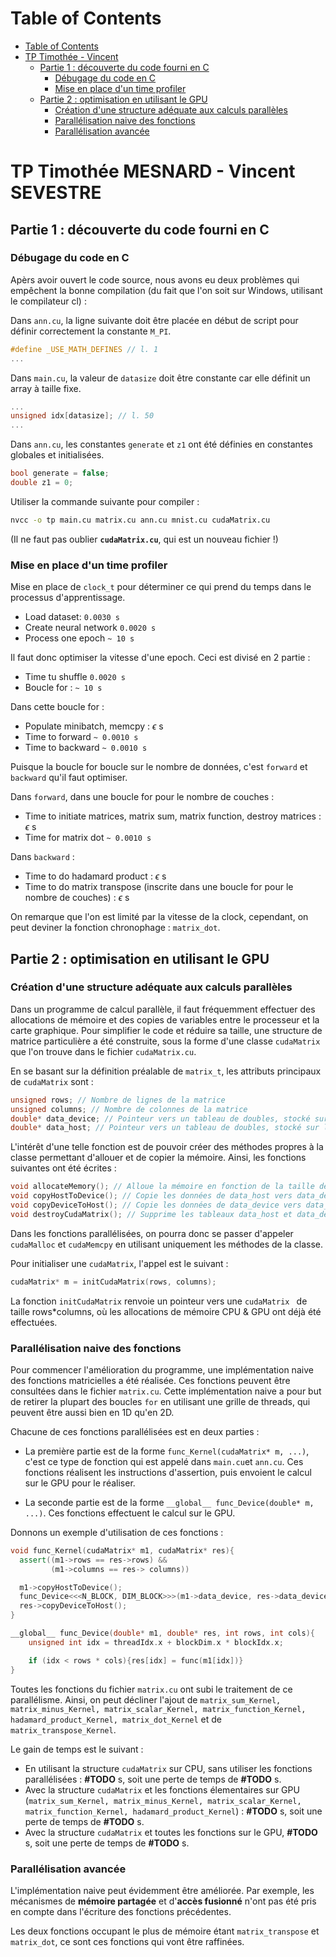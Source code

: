 # Table of Contents
- [Table of Contents](#table-of-contents)
- [TP Timothée - Vincent](#tp-timothée---vincent)
  - [Partie 1 : découverte du code fourni en C](#partie-1--découverte-du-code-fourni-en-c)
    - [Débugage du code en C](#débugage-du-code-en-c)
    - [Mise en place d'un time profiler](#mise-en-place-dun-time-profiler)
  - [Partie 2 : optimisation en utilisant le GPU](#partie-2--optimisation-en-utilisant-le-gpu)
    - [Création d'une structure adéquate aux calculs parallèles](#création-dune-structure-adéquate-aux-calculs-parallèles)
    - [Parallélisation naive des fonctions](#parallélisation-naive-des-fonctions)
    - [Parallélisation avancée](#parallélisation-avancée)

# TP Timothée MESNARD - Vincent SEVESTRE

## Partie 1 : découverte du code fourni en C

### Débugage du code en C

Apèrs avoir ouvert le code source, nous avons eu deux problèmes qui empêchent la bonne compilation (du fait que l'on soit sur Windows, utilisant le compilateur cl) :

Dans `ann.cu`, la ligne suivante doit être placée en début de script pour définir correctement la constante `M_PI`.
```C
#define _USE_MATH_DEFINES // l. 1
...
```

Dans `main.cu`, la valeur de `datasize` doit être constante car elle définit un array à taille fixe.
```C
...
unsigned idx[datasize]; // l. 50
...
```

Dans `ann.cu`, les constantes `generate` et `z1` ont été définies en constantes globales et initialisées.

```C
bool generate = false;
double z1 = 0;
```

Utiliser la commande suivante pour compiler : 
```bash
nvcc -o tp main.cu matrix.cu ann.cu mnist.cu cudaMatrix.cu
```
(Il ne faut pas oublier **`cudaMatrix.cu`**, qui est un nouveau fichier !)

### Mise en place d'un time profiler

Mise en place de `clock_t` pour déterminer ce qui prend du temps dans le processus d'apprentissage.

- Load dataset: `0.0030 s`
- Create neural network `0.0020 s`
- Process one epoch `~ 10 s`

Il faut donc optimiser la vitesse d'une epoch. Ceci est divisé en 2 partie :
- Time tu shuffle `0.0020 s`
- Boucle for : `~ 10 s`

Dans cette boucle for :
- Populate minibatch, memcpy : $\epsilon$ s
- Time to forward `~ 0.0010 s`
- Time to backward `~ 0.0010 s`

Puisque la boucle for boucle sur le nombre de données, c'est `forward` et `backward` qu'il faut optimiser.

Dans `forward`, dans une boucle for pour le nombre de couches :
- Time to initiate matrices, matrix sum, matrix function, destroy matrices :  $\epsilon$ s
- Time for matrix dot `~ 0.0010 s`

Dans `backward` :
- Time to do hadamard product :  $\epsilon$ s
- Time to do matrix transpose (inscrite dans une boucle for pour le nombre de couches) : $\epsilon$ s

On remarque que l'on est limité par la vitesse de la clock, cependant, on peut deviner la fonction chronophage : `matrix_dot`.

## Partie 2 : optimisation en utilisant le GPU

### Création d'une structure adéquate aux calculs parallèles

Dans un programme de calcul parallèle, il faut fréquemment effectuer des allocations de mémoire et des copies de variables entre le processeur et la carte graphique.
Pour simplifier le code et réduire sa taille, une structure de matrice particulière a été construite, sous la forme d'une classe `cudaMatrix` que l'on trouve dans le fichier `cudaMatrix.cu`.

En se basant sur la définition préalable de `matrix_t`, les attributs principaux de `cudaMatrix` sont :

```C++
unsigned rows; // Nombre de lignes de la matrice
unsigned columns; // Nombre de colonnes de la matrice
double* data_device; // Pointeur vers un tableau de doubles, stocké sur le CPU
double* data_host; // Pointeur vers un tableau de doubles, stocké sur le GPU
```

L'intérêt d'une telle fonction est de pouvoir créer des méthodes propres à la classe permettant d'allouer et de copier la mémoire.
Ainsi, les fonctions suivantes ont été écrites :

```C++
void allocateMemory(); // Alloue la mémoire en fonction de la taille de la matrice, i.e. rows*columns*sizeof(double)
void copyHostToDevice(); // Copie les données de data_host vers data_device
void copyDeviceToHost(); // Copie les données de data_device vers data_host
void destroyCudaMatrix(); // Supprime les tableaux data_host et data_device
```

Dans les fonctions parallélisées, on pourra donc se passer d'appeler `cudaMalloc` et `cudaMemcpy` en utilisant uniquement les méthodes de la classe.

Pour initialiser une `cudaMatrix`, l'appel est le suivant :

```C++
cudaMatrix* m = initCudaMatrix(rows, columns);
```

La fonction `initCudaMatrix` renvoie un pointeur vers une `cudaMatrix ` de taille rows*columns, où les allocations de mémoire CPU & GPU ont déjà été effectuées.
### Parallélisation naive des fonctions

Pour commencer l'amélioration du programme, une implémentation naive des fonctions matricielles a été réalisée. Ces fonctions peuvent être consultées dans le fichier `matrix.cu`.
Cette implémentation naive a pour but de retirer la plupart des boucles `for` en utilisant une grille de threads, qui peuvent être aussi bien en 1D qu'en 2D.

Chacune de ces fonctions parallélisées est en deux parties : 

- La première partie est de la forme `func_Kernel(cudaMatrix* m, ...)`, c'est ce type de fonction qui est appelé dans `main.cu`et `ann.cu`. Ces fonctions réalisent les instructions d'assertion, puis envoient le calcul sur le GPU pour le réaliser.

- La seconde partie est de la forme `__global__ func_Device(double* m, ...)`. Ces fonctions effectuent le calcul sur le GPU.

Donnons un exemple d'utilisation de ces fonctions :

```C++
void func_Kernel(cudaMatrix* m1, cudaMatrix* res){
  assert((m1->rows == res->rows) && 
         (m1->columns == res-> columns))

  m1->copyHostToDevice();
  func_Device<<<N_BLOCK, DIM_BLOCK>>>(m1->data_device, res->data_device, m1->rows, m1->columns);
  res->copyDeviceToHost();
}
```
```C++
__global__ func_Device(double* m1, double* res, int rows, int cols){
    unsigned int idx = threadIdx.x + blockDim.x * blockIdx.x;

    if (idx < rows * cols){res[idx] = func(m1[idx])}
}
```

Toutes les fonctions du fichier `matrix.cu` ont subi le traitement de ce parallélisme. Ainsi, on peut décliner l'ajout de `matrix_sum_Kernel, matrix_minus_Kernel, matrix_scalar_Kernel, matrix_function_Kernel, hadamard_product_Kernel, matrix_dot_Kernel` et de `matrix_transpose_Kernel`.

Le gain de temps est le suivant : 

- En utilisant la structure `cudaMatrix` sur CPU, sans utiliser les fonctions parallélisées : **#TODO** s, soit une perte de temps de **#TODO** s.
- Avec la structure `cudaMatrix` et les fonctions élementaires sur GPU (`matrix_sum_Kernel, matrix_minus_Kernel, matrix_scalar_Kernel, matrix_function_Kernel, hadamard_product_Kernel`) : **#TODO** s, soit une perte de temps de **#TODO** s.
- Avec la structure `cudaMatrix` et toutes les fonctions sur le GPU, **#TODO** s, soit une perte de temps de **#TODO** s.

### Parallélisation avancée

L'implémentation naive peut évidemment être améliorée. Par exemple, les mécanismes de **mémoire partagée** et d'**accès fusionné** n'ont pas été pris en compte dans l'écriture des fonctions précédentes.

Les deux fonctions occupant le plus de mémoire étant `matrix_transpose` et `matrix_dot`, ce sont ces fonctions qui vont être raffinées.